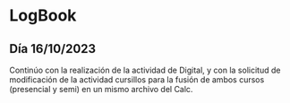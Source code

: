 # LogBook 
## Día 16/10/2023

Continúo con la realización de la actividad de Digital, y con la solicitud de modificación de la actividad cursillos para la fusión de ambos cursos (presencial y semi) en un mismo archivo del Calc.
